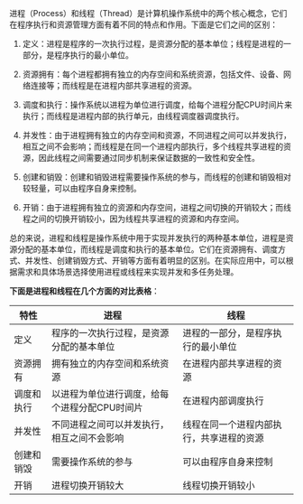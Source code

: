 进程（Process）和线程（Thread）是计算机操作系统中的两个核心概念，它们在程序执行和资源管理方面有着不同的特点和作用。下面是它们之间的区别：

1. 定义：进程是程序的一次执行过程，是资源分配的基本单位；线程是进程的一部分，是程序执行的最小单位。

2. 资源拥有：每个进程都拥有独立的内存空间和系统资源，包括文件、设备、网络连接等；而线程是在进程内部共享进程的资源。

3. 调度和执行：操作系统以进程为单位进行调度，给每个进程分配CPU时间片来执行；而线程是进程内部的执行单元，由线程调度器调度执行。

4. 并发性：由于进程拥有独立的内存空间和资源，不同进程之间可以并发执行，相互之间不会影响；而线程是在同一个进程内部执行，多个线程共享进程的资源，因此线程之间需要通过同步机制来保证数据的一致性和安全性。

5. 创建和销毁：创建和销毁进程需要操作系统的参与，而线程的创建和销毁相对较轻量，可以由程序自身来控制。

6. 开销：由于进程拥有独立的资源和内存空间，进程之间切换的开销较大；而线程之间的切换开销较小，因为线程共享进程的资源和内存空间。

总的来说，进程和线程是操作系统中用于实现并发执行的两种基本单位，进程是资源分配的基本单位，而线程是调度和执行的基本单位。它们在资源拥有、调度方式、并发性、创建销毁方式、开销等方面有着明显的区别。在实际应用中，可以根据需求和具体场景选择使用进程或线程来实现并发和多任务处理。


**下面是进程和线程在几个方面的对比表格**：

|     特性     |                     进程                      |                     线程                      |
|-------------|---------------------------------------------|---------------------------------------------|
| 定义        | 程序的一次执行过程，是资源分配的基本单位         | 进程的一部分，是程序执行的最小单位               |
| 资源拥有    | 拥有独立的内存空间和系统资源                     | 在进程内部共享进程的资源                      |
| 调度和执行  | 以进程为单位进行调度，给每个进程分配CPU时间片    | 在进程内部调度执行                            |
| 并发性      | 不同进程之间可以并发执行，相互之间不会影响       | 线程在同一个进程内部执行，共享进程的资源        |
| 创建和销毁  | 需要操作系统的参与                               | 可以由程序自身来控制                          |
| 开销        | 进程切换开销较大                                | 线程切换开销较小                              |


